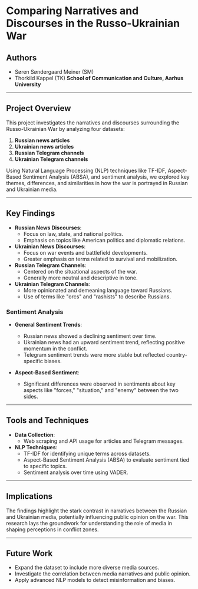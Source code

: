 # Comparing Narratives and Discourses in the Russo-Ukrainian War

## Authors
- Søren Søndergaard Meiner (SM)
- Thorkild Kappel (TK)
**School of Communication and Culture, Aarhus University**  

---

## Project Overview
This project investigates the narratives and discourses surrounding the Russo-Ukrainian War by analyzing four datasets:
1. **Russian news articles**
2. **Ukrainian news articles**
3. **Russian Telegram channels**
4. **Ukrainian Telegram channels**

Using Natural Language Processing (NLP) techniques like TF-IDF, Aspect-Based Sentiment Analysis (ABSA), and sentiment analysis, we explored key themes, differences, and similarities in how the war is portrayed in Russian and Ukrainian media.

---

## Key Findings
- **Russian News Discourses**:
  - Focus on law, state, and national politics.
  - Emphasis on topics like American politics and diplomatic relations.
- **Ukrainian News Discourses**:
  - Focus on war events and battlefield developments.
  - Greater emphasis on terms related to survival and mobilization.
- **Russian Telegram Channels**:
  - Centered on the situational aspects of the war.
  - Generally more neutral and descriptive in tone.
- **Ukrainian Telegram Channels**:
  - More opinionated and demeaning language toward Russians.
  - Use of terms like "orcs" and "rashists" to describe Russians.

### Sentiment Analysis
- **General Sentiment Trends**:
  - Russian news showed a declining sentiment over time.
  - Ukrainian news had an upward sentiment trend, reflecting positive momentum in the conflict.
  - Telegram sentiment trends were more stable but reflected country-specific biases.

- **Aspect-Based Sentiment**:
  - Significant differences were observed in sentiments about key aspects like "forces," "situation," and "enemy" between the two sides.

---

## Tools and Techniques
- **Data Collection**:
  - Web scraping and API usage for articles and Telegram messages.
- **NLP Techniques**:
  - TF-IDF for identifying unique terms across datasets.
  - Aspect-Based Sentiment Analysis (ABSA) to evaluate sentiment tied to specific topics.
  - Sentiment analysis over time using VADER.

---

## Implications
The findings highlight the stark contrast in narratives between the Russian and Ukrainian media, potentially influencing public opinion on the war. This research lays the groundwork for understanding the role of media in shaping perceptions in conflict zones.

---

## Future Work
- Expand the dataset to include more diverse media sources.
- Investigate the correlation between media narratives and public opinion.
- Apply advanced NLP models to detect misinformation and biases.

